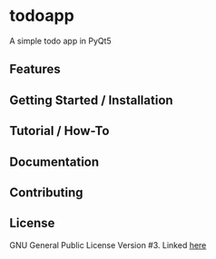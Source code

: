 # todoapp
A simple todo app in PyQt5

## Features

## Getting Started / Installation

## Tutorial / How-To

## Documentation

## Contributing

## License
GNU General Public License Version #3. Linked [here](LICENSE)